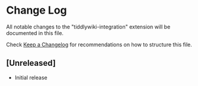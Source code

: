 # Change Log

All notable changes to the "tiddlywiki-integration" extension will be documented in this file.

Check [Keep a Changelog](http://keepachangelog.com/) for recommendations on how to structure this file.

## [Unreleased]

- Initial release